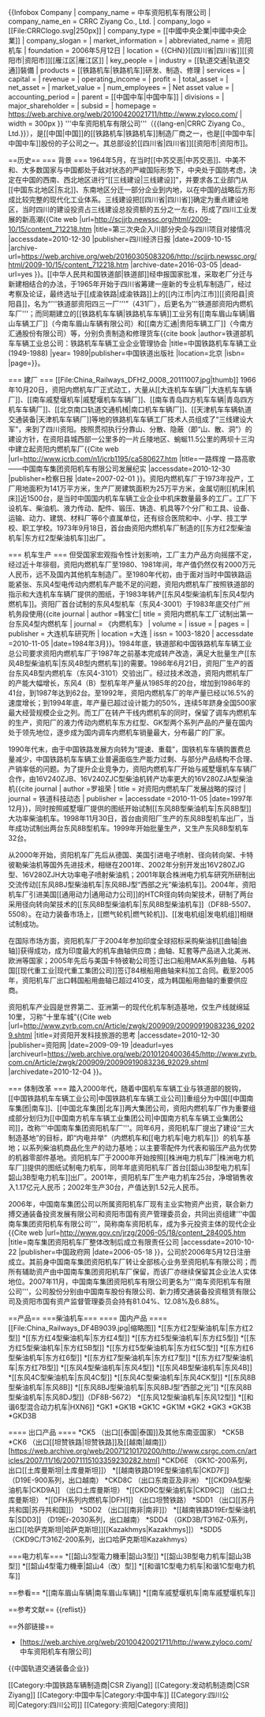 {{Infobox Company
| company_name        = 中车资阳机车有限公司
| company_name_en     = CRRC Ziyang Co., Ltd.
| company_logo        = [[File:CRRClogo.svg|250px]]
| company_type        = [[中國中央企業|中國中央企業]]
| company_slogan      = 
| market_information  = 
| abbreviated_name    = 资阳机车
| foundation          = 2006年5月12日
| location            = {{CHN}}[[四川省|四川省]][[资阳市|资阳市]][[雁江区|雁江区]]
| key_people          = 
| industry            = [[轨道交通|轨道交通]]裝備
| products            = [[铁路机车|铁路机车]]研发、制造、修理
| services            = 
| capital             = 
| revenue             = 
| operating_income    = 
| profit              = 
| total_asset         =
| net_asset           = 
| market_value        = 
| num_employees       = 
| Net asset value     = 
| accounting_period   = 
| parent              = [[中国中车|中国中车]]
| divisions           = 
| major_shareholder   = 
| subsid              = 
| homepage            = https://web.archive.org/web/20100420021711/http://www.zyloco.com/
| width               = 300px
}}
'''中车资阳机车有限公司'''（{{lang-en|CRRC Ziyang Co., Ltd.}}），是[[中国|中国]]的[[铁路机车|铁路机车]]制造厂商之一，也是[[中国中车|中国中车]]股份的子公司之一。其总部设於[[四川省|四川省]][[资阳市|资阳市]]。

==历史==
=== 背景 ===
1964年5月，在当时[[中苏交恶|中苏交恶]]、中美不和、大多数国家与中国都处于敌对状态的严峻国际形势下，中央处于国防考虑，决定在中国的西南、西北地区进行“[[三线建设|三线建设]]”，并要求各工业部门从[[中国东北地区|东北]]、东南地区分迁一部分企业到内地，以在中国的战略后方形成比较完整的现代化工业体系。三线建设把[[四川省|四川省]]确定为重点建设地区，当时四川的建设投资占三线建设总投资额的五分之一左右，形成了四川工业发展的新高潮<ref>{{Cite web |url=http://scjjrb.newssc.org/html/2009-10/15/content_712218.htm |title=第三次央企入川部分央企与四川项目对接情况 |accessdate=2010-12-30 |publisher=四川经济日报 |date=2009-10-15 |archive-url=https://web.archive.org/web/20160305083206/http://scjjrb.newssc.org/html/2009-10/15/content_712218.htm |archive-date=2016-03-05 |dead-url=yes }}</ref>。[[中华人民共和国铁道部|铁道部]]经申报国家批准，采取老厂分迁与新建相结合的办法，于1965年开始于四川省筹建一座新的专业机车制造厂，经过考察及论证，最终选址于[[成渝铁路|成渝铁路]]上的[[内江市|内江市]][[资阳县|资阳县]]，名为“'''铁道部资阳四三一厂'''”（431厂），后更名为'''铁道部资阳内燃机车厂'''；而同期建立的[[铁路机车车辆|铁路机车车辆]]工业另有[[南车眉山车辆|眉山车辆工厂]]（今南车眉山车辆有限公司）和[[南方汇通|贵阳车辆工厂]]（今南方汇通股份有限公司）等，分别负责制造和修理货车<ref name=zgtljcclgy>{{cite book |author=铁道部机车车辆工业总公司：铁路机车车辆工业企业管理协会 |title=中国铁路机车车辆工业(1949-1988) |year= 1989|publisher=中国铁道出版社 |location=北京 |isbn= |page=}}</ref>。

=== 建厂 ===
[[File:China_Railways_DFH2_0008_20111007.jpg|thumb]]
1966年10月20日，资阳内燃机车厂正式动工，大量从[[大连机车车辆厂|大连机车车辆厂]]、[[南车戚墅堰机车|戚墅堰机车车辆厂]]、[[南车青岛四方机车车辆|青岛四方机车车辆厂]]、[[北京南口轨道交通机械|南口机车车辆厂]]、[[天津机车车辆轨道交通装备|天津机车车辆厂]]等地的铁路机车车辆工厂技术人员组成了“三线建设大军”，来到了四川资阳。按照贯彻执行分靠山、分散、隐蔽（即“山、散、洞”）的建设方针，在资阳县城西部一公里多的一片丘陵地区、蜿蜒11.5公里的两坝十三沟中建立起资阳内燃机车厂<ref name=jcrb>{{Cite web |url=http://www.jcrb.com/n1/jcrb1195/ca580627.htm |title=一路辉煌 一路高歌——中国南车集团资阳机车有限公司发展纪实  |accessdate=2010-12-30 |publisher=检察日报 |date=2007-02-01 }}</ref>。资阳内燃机车厂于1973年投产，工厂用地面积为141万平方米，生产厂房建筑面积为25万平方米，金属切削[[机床|机床]]近1500台，是当时中国国内机车车辆工业企业中机床数量最多的工厂<ref name=zgtljcclgy />。工厂下设机车、柴油机、液力传动、配件、锻压、铸造、机具等7个分厂和工具、设备、运输、动力、建筑、材料厂等6个直属单位，还有综合医院和中、小学、技工学校、职工学校。1973年9月18日，首台由资阳内燃机车厂制造的[[东方红2型柴油机车|东方红2型柴油机车]]出厂。

=== 机车生产 ===
但受国家宏观指令性计划影响，工厂主力产品方向摇摆不定，经过近十年徘徊，资阳内燃机车厂至1980、1981年间，年产值仍然仅有2000万元人民币，远不及国内其他机车制造厂。至1980年代初，由于面对当时中国铁路运能紧张、东风4型电传动内燃机车产能不足的问题，资阳内燃机车厂按照铁道部的指示和大连机车车辆厂提供的图纸，于1983年转产[[东风4型柴油机车|东风4型内燃机车]]。资阳厂首台试制的东风4型机车（东风4-3001）于1983年底交付广州机务段使用<ref>{{cite journal | author =韩宝仁| title = 资阳内燃机车工厂试制出第一台东风4型内燃机车 | journal = 《内燃机车》 | volume =  | issue =  | pages =  | publisher = 大连机车研究所 | location =大连 | issn = 1003-1820 | accessdate =2010-11-05  |date=1984年3月}}</ref>。1984年底，铁道部和中国铁路机车车辆工业总公司要求资阳内燃机车厂于1987年之前基本完成转产改造，满足大批量生产[[东风4B型柴油机车|东风4B型内燃机车]]的需要。1986年6月21日，资阳厂生产的首台东风4B型内燃机车（东风4-3101）交验出厂。经过技术改造，资阳内燃机车厂的产能大幅增长，东风4（B）型机车年产量从1985年的20台，增加到1986年的41台，到1987年达到62台<ref name=jcrb />。至1992年，资阳内燃机车厂的年产量已经以16.5%的速度增长；到1994年底，年产量已超过设计能力的50%，连续5年跻身全国500家最大经营规模企业之列。而工厂在转产干线内燃机车的同时，保留了调车内燃机车的生产，资阳厂的液力传动内燃机车东方红型、GK型两个系列产品的产量在国内处于领先地位，逐步成为国内调车内燃机车销量最大，分布最广的厂家。

1990年代末，由于中国铁路发展方向转为“提速、重载”，国铁机车车辆购置费总量减少，中国铁路机车车辆工业普遍面临生产能力过剩、与部分产品结构不合理、产销率低的问题。为了提升企业竞争力，资阳内燃机车厂开始与戚墅堰机车车辆厂合作，由16V240ZJB、16V240ZJC型柴油机转产功率更大的16V280ZJA型柴油机<ref>{{cite journal | author =罗祖荣   | title = 对资阳内燃机车厂发展战略的探讨 | journal =  铁道科技动态 | publisher =  |accessdate =2010-11-05  |date=1997年12月}}</ref>，同时按照戚墅堰厂提供的图纸开始试制[[东风8B型柴油机车|东风8B型]]大功率柴油机车。1998年11月30日，首台由资阳厂生产的东风8B型机车出厂，当年成功试制出两台东风8B型机车。1999年开始批量生产，又生产东风8B型机车32台<ref name=jcrb />。

从2000年开始，资阳机车厂先后从德国、美国引进电子喷射、径向转向架、卡特彼勒柴油机等国外先进技术，相继在2001年、2002年分别开发出16V280ZJG型、16V280ZJH大功率电子喷射柴油机；2001年联合株洲电力机车研究所研制出交流传动[[东风8BJ型柴油机车|东风8BJ型“西部之光”柴油机车]]。2004年，资阳机车厂引进美国[[通用动力|通用动力公司]]的HTCR径向转向架技术，研制了两台采用径向转向架技术的[[东风8B型柴油机车|东风8B型柴油机车]]（DF8B-5507、5508）。在动力装备市场上，[[燃气轮机|燃气轮机]]、[[发电机组|发电机组]]相继试制成功。

在国际市场方面，资阳机车厂于2004年参加印度全球招标采购柴油机[[曲轴|曲轴]]获得成功，成为印度最大的机车曲轴供应商；曲轴、缸套等产品进入北美洲、欧洲等国家；2005年先后与美国卡特彼勒公司签订出口船用MAK系列曲轴、与韩国[[现代重工业|现代重工集团公司]]签订84根船用曲轴来料加工合同。截至2005年，资阳机车厂出口韩国船用曲轴已超过410支，成为韩国船用曲轴的重要供应商。

资阳机车产业园是世界第二、亚洲第一的现代化机车制造基地，仅生产线就绵延10里，习称“十里车城”<ref>{{Cite web |url=http://www.zyrb.com.cn/Article/zwgk/200909/20090919083236_92029.shtml |title=对资阳开发科技旅游的思考 |accessdate=2010-12-30 |publisher=资阳网 |date=2009-09-19 |deadurl=yes |archiveurl=https://web.archive.org/web/20101204003645/http://www.zyrb.com.cn/Article/zwgk/200909/20090919083236_92029.shtml |archivedate=2010-12-04 }}</ref>。

=== 体制改革 ===
踏入2000年代，随着中国机车车辆工业与铁道部的脱钩，[[中国铁路机车车辆工业公司|中国铁路机车车辆工业公司]]重组分为中国[[中国南车集团|南车]]、[[中国北车集团|北车]]两大集团公司，资阳内燃机车厂作为重要组成部分划归为[[中国南方机车车辆工业集团公司|中国南方机车车辆工业集团公司]]，改称'''中国南车集团资阳机车厂'''。同年6月，资阳机车厂提出了建设“三大制造基地”的目标，即“内电并举”（内燃机车和[[电力机车|电力机车]]）的机车基地；以系列柴油机商品化生产的动力基地；以主要零配件为代表和锻压产品为优势的机器零部件基地。资阳机车厂于2000年开始按照[[株洲电力机车厂|株洲电力机车厂]]提供的图纸试制电力机车，同年年底资阳机车厂首台[[韶山3B型电力机车|韶山3B型电力机车]]出厂。2001年，资阳机车厂生产电力机车25台，净增销售收入1.17亿元人民币；2002年生产30台，产值达到1.52元人民币<ref name=jcrb />。

2006年，中国南车集团公司以所属资阳机车厂现有主业实物资产出资，联合新力搏交通装备投资发展有限公司和资阳市国有资产管理委员会，共同出资组建'''中国南车集团资阳机车有限公司'''，简称南车资阳机车，成为多元投资主体的现代企业<ref>{{Cite web |url=http://www.gov.cn/jrzg/2006-05/18/content_284005.htm |title=南车集团资阳机车厂整体改制后成立有限责任公司 |accessdate=2010-10-22 |publisher=中国政府网 |date=2006-05-18 }}</ref>，公司於2006年5月12日注册成立。其前身中国南车集团资阳机车厂转让全部核心业务至资阳机车有限公司；而所有辅助资产由中国南车集团资阳机车厂保留，而该厂亦继续保留其企业法人实体地位。2007年11月，中国南车集团资阳机车有限公司更名为'''南车资阳机车有限公司'''，公司股份分别由中国南车股份有限公司、新力搏交通装备投资租赁有限公司及资阳市国有资产监督管理委员会持有81.04%、12.08%及6.88%。

==产品==
===柴油机车===
==== 国内产品 ====
[[File:China_Railways_DF4B9039.jpg|缩略图]]
*[[东方红2型柴油机车|东方红2型]]
*[[东方红4型柴油机车|东方红4型]]
*[[东方红5型柴油机车|东方红5型]]
*[[东方红5型柴油机车|东方红5B型]]
*[[东方红5型柴油机车|东方红5C型]]
*[[东方红6型柴油机车|东方红6型]]
*[[东方红7型柴油机车|东方红7型]]
*[[东方红7型柴油机车|东方红7B型]]
*[[东风4型柴油机车|东风4型]]
*[[东风4B型柴油机车|东风4B]]
*[[东风4C型柴油机车|东风4C型]]
*[[东风4C型柴油机车|东风4CK型]]
*[[东风8B型柴油机车|东风8B]]
*[[东风8BJ型柴油机车|东风8BJ型“西部之光”]]
*[[东风8B型柴油机车|东风8DJ型]]（DF8B-5672）
*[[东风12型柴油机车|东风12型]]
*[[和谐6型混合动力机车|HXN6]]
*GK1
*GK1B
*GK1C
*GK1M
*GK2
*GK3
*GK3B
*GKD3B

==== 出口产品 ====
*CK5 （出口[[泰国|泰国]]及其他东南亚国家）
*CK5B
*CK6 （出口[[坦赞铁路|坦赞铁路]]及[[越南|越南]]） [https://web.archive.org/web/20071210170200/http://www.csrgc.com.cn/articles/2007/11/16/20071115103359230282.html]
*CKD6E （GK1C-200系列，出口[[土库曼斯坦|土库曼斯坦]]）
*[[越南铁路D19E型柴油机车|CKD7F]] （D19E-900系列，出口越南）
*CKD8C （出口东南亚及非洲）
*[[CKD9A型柴油机车|CKD9A]] （出口土库曼斯坦）
*[[CKD9C型柴油机车|CKD9C]] （出口土库曼斯坦）
*[[DFH系列内燃机车|DFH1]] （出口坦赞铁路）
*SDD1 （出口[[苏丹共和国|苏丹共和国]]）
*SDD2 （出口[[南非|南非]]）
*[[越南铁路D19Er型柴油机车|SDD3]] （D19Er-2030系列，出口越南）
*SDD4 （GKD3B/ТЭ16Z-0系列，出口[[哈萨克斯坦|哈萨克斯坦]][[Kazakhmys|Kazakhmys]]）
*SDD5 （CKD9C/ТЭ16Z-200系列，出口哈萨克斯坦Kazakhmys）

===电力机车===
*[[韶山3型電力機車|韶山3型]]
*[[韶山3B型电力机车|韶山3B型]]
*[[韶山4型電力機車|韶山4（改）型]]
*[[和谐1C型电力机车|和谐1C型电力机车]]

==参看==
*[[南车眉山车辆|南车眉山车辆]]
*[[南车戚墅堰机车|南车戚墅堰机车]]

==参考文献==
{{reflist}}

==外部链接==
* [https://web.archive.org/web/20100420021711/http://www.zyloco.com/ 中车资阳机车有限公司]

{{中国轨道交通装备企业}}

[[Category:中国铁路车辆制造商|CSR Ziyang]]
[[Category:发动机制造商|CSR Ziyang]]
[[Category:中国中车|Category:中国中车]]
[[Category:四川公司|Category:四川公司]]
[[Category:资阳|Category:资阳]]